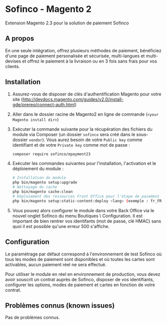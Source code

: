 # Sofinco - Magento 2

Extension Magento 2.3 pour la solution de paiement Sofinco

## A propos

En une seule intégration, offrez plusieurs méthodes de paiement, bénéficiez d'une page de paiement personalisée et sécurisée, multi-langues et multi-devises et offrez le paiement à la livraison ou en 3 fois sans frais pour vos clients.

## Installation

1. Assurez-vous de disposer de clés d'authentification Magento pour votre site (http://devdocs.magento.com/guides/v2.0/install-gde/prereq/connect-auth.html)

2. Aller dans le dossier racine de Magento2 en ligne de commande (`<your Magento install dir>`)

3. Exécuter la commande suivante pour la récupération des fichiers du module via Composer (un dossier `sofinco` sera créé dans le sous-dossier `vendor`). Vous aurez besoin de votre `Public key` comme identifiant et de votre `Private key` comme mot de passe :

    ```sh
	composer require sofinco/epayment23
    ```

4. Exécuter les commandes suivantes pour l'installation, l'activation et le déploiement du module :

    ```sh
    # Installation du module
    php bin/magento setup:upgrade
    # Nettoyage du cache
    php bin/magento cache:clean
    # Déploiement des ressources Front Office pour l'étape de paiement du tunnel de commande pour chaque langue du site (l'option <lang> est une liste séparée par des espaces de codes langue au format ISO-636, la liste est disponible en lançant la commande php bin/magento info:language:list)
    php bin/magento setup:static-content:deploy <lang> (exemple : fr_FR)
    ```

5. Vous pouvez alors configurer le module dans votre Back Office via le nouvel onglet Sofinco du menu Boutiques \ Configuration. Il est important de bien rentrer vos identifants (mot de passe, clé HMAC) sans quoi il est possible qu'une erreur 500 s'affiche.

## Configuration

Le paramétrage par défaut correspond à l'environnement de test Sofinco où tous les modes de paiement sont disponibles et où toutes les cartes sont activables, aucun paiement réel ne sera effectué.

Pour utiliser le module en réel en environnement de production, vous devez avoir souscrit un contrat auprès de Sofinco, disposer de vos identifiants, configurer les options, modes de paiement et cartes en fonction de votre contrat.

## Problèmes connus (known issues) 

Pas de problèmes connus.
